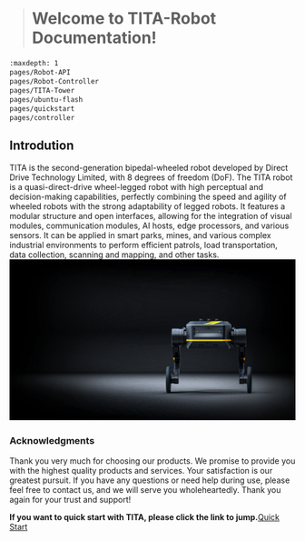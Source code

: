 > # Welcome to TITA-Robot Documentation!

```{toctree}
:maxdepth: 1
pages/Robot-API
pages/Robot-Controller
pages/TITA-Tower
pages/ubuntu-flash
pages/quickstart
pages/controller
```

## Introdution

TITA is the second-generation bipedal-wheeled robot developed by Direct Drive Technology Limited, with 8 degrees of freedom (DoF). The TITA robot is a quasi-direct-drive wheel-legged robot with high perceptual and decision-making capabilities, perfectly combining the speed and agility of wheeled robots with the strong adaptability of legged robots. It features a modular structure and open interfaces, allowing for the integration of visual modules, communication modules, AI hosts, edge processors, and various sensors. It can be applied in smart parks, mines, and various complex industrial environments to perform efficient patrols, load transportation, data collection, scanning and mapping, and other tasks.
![tita](./_static/tita6.jpg)

### Acknowledgments
Thank you very much for choosing our products. We promise to provide you with the highest quality products and services. Your satisfaction is our greatest pursuit. If you have any questions or need help during use, please feel free to contact us, and we will serve you wholeheartedly. Thank you again for your trust and support!

**If you want to quick start with TITA, please click the link to jump.**[Quick Start](https://tita-ubuntu-manual-english.readthedocs.io/en/latest/pages/quickstart.html)

